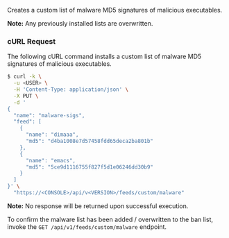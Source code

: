 Creates a custom list of malware MD5 signatures of malicious executables.

**Note:** Any previously installed lists are overwritten.

### cURL Request

The following cURL command installs a custom list of malware MD5 signatures of malicious executables.

```bash
$ curl -k \
  -u <USER> \
  -H 'Content-Type: application/json' \
  -X PUT \
  -d '
{
  "name": "malware-sigs",
  "feed": [
    {
      "name": "dimaaa",
      "md5": "d4ba1008e7d57458fdd65deca2ba801b"
    },
    {
      "name": "emacs",
      "md5": "5ce9d1116755f827f5d1e06246dd30b9"
    }
  ]
}' \
  "https://<CONSOLE>/api/v<VERSION>/feeds/custom/malware"
```

**Note:** No response will be returned upon successful execution.

To confirm the malware list has been added / overwritten to the ban list, invoke the `GET /api/v1/feeds/custom/malware` endpoint.


